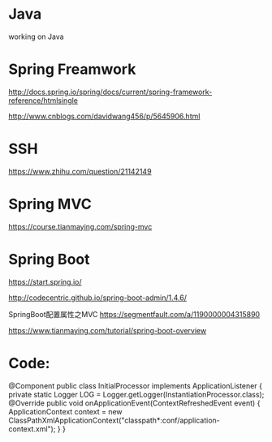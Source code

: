 # Java
working on Java

# Spring Freamwork
http://docs.spring.io/spring/docs/current/spring-framework-reference/htmlsingle

http://www.cnblogs.com/davidwang456/p/5645906.html
# SSH
https://www.zhihu.com/question/21142149
# Spring MVC
https://course.tianmaying.com/spring-mvc
# Spring Boot
https://start.spring.io/

http://codecentric.github.io/spring-boot-admin/1.4.6/

SpringBoot配置属性之MVC https://segmentfault.com/a/1190000004315890

https://www.tianmaying.com/tutorial/spring-boot-overview

# Code:
@Component
public class InitialProcessor implements ApplicationListener<ContextRefreshedEvent> {
    private static Logger LOG = Logger.getLogger(InstantiationProcessor.class);
    @Override
    public void onApplicationEvent(ContextRefreshedEvent event) {
       ApplicationContext context = new ClassPathXmlApplicationContext("classpath*:conf/application-context.xml");
    }
}

